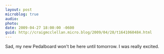 ```yaml
---
layout: post
microblog: true
audio: 
photo: 
date: 2009-04-27 18:00:00 -0600
guid: http://craigmcclellan.micro.blog/2009/04/28/t1641060484.html
---
```

Sad, my new Pedalboard won't be here until tomorrow.  I was really excited.
